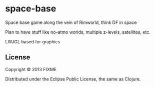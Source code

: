 # space-base

Space base game along the vein of Rimworld, think DF in space

Plan to have stuff like no-atmo worlds, multiple z-levels, satellites, etc.

LWJGL based for graphics

## License

Copyright © 2013 FIXME

Distributed under the Eclipse Public License, the same as Clojure.
